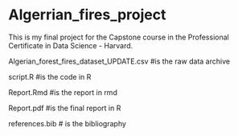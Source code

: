 # Algerrian_fires_project

This is my final project for the Capstone course in the Professional Certificate in Data Science - Harvard.



Algerian_forest_fires_dataset_UPDATE.csv #is the raw data archive

script.R #is the code in R

Report.Rmd #is the report in rmd

Report.pdf #is the final report in R

references.bib # is the bibliography
